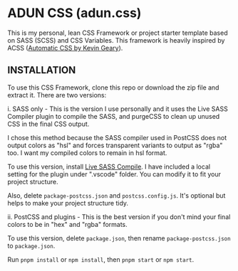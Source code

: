 # ADUN CSS (adun.css)

This is my personal, lean CSS Framework or project starter template based on SASS (SCSS) and CSS Variables. This framework is heavily inspired by ACSS ([Automatic CSS by Kevin Geary](https://automaticcss.com/)).

## INSTALLATION

To use this CSS Framework, clone this repo or download the zip file and extract it. There are two versions:

i. SASS only - This is the version I use personally and it uses the Live SASS Compiler plugin to compile the SASS, and purgeCSS to clean up unused CSS in the final CSS output.

I chose this method because the SASS compiler used in PostCSS does not output colors as "hsl" and forces transparent variants to output as "rgba" too. I want my compiled colors to remain in hsl format.

To use this version, install [Live SASS Compile](). I have included a local setting for the plugin under ".vscode" folder. You can modify it to fit your project structure.

Also, delete `package-postcss.json` and `postcss.config.js`. It's optional but helps to make your project structure tidy.

ii. PostCSS and plugins - This is the best version if you don't mind your final colors to be in "hex" and "rgba" formats.

To use this version, delete `package.json`, then rename `package-postcss.json` to `package.json`.

Run `pnpm install` or `npm install`, then `pnpm start` or `npm start`.
